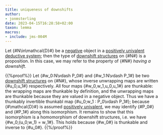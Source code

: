 ```yaml
---
title: uniqueness of downshifts
author:
- jonmsterling
date: 2023-04-15T16:28:58+02:00
taxon: lemma
macros:
- include: jms-004M
---
```


Let {#N\in\mathcal{D}#} be a [negative](jms-004B) object in a [positively univalent deductive system](jms-004Q); then the type of [downshift structures](jms-004P) on {#N#} is a proposition. In this case, we may refer to the property of {#N#} *having a downshift*.

{{%proof%}}
Let {#w_0:N\vdash P_0#} and {#w_1:N\vdash P_1#} be two [downshift structures](jms-004P) on {#N#}, whose inverse unwrapping maps are written {#u_0,u_1#} respectively. All four maps {#w_0,w_1,u_0,u_1#} are thunkable: the wrapping maps are thunkable by definition, and the unwrapping maps are thunkable because they are valued in a negative object. Thus we have a thunkably invertible thunkabl map {#u_0;w_1 : P_0\vdash P_1#}; because {#\mathcal{D}#} is assumed [positively univalent](jms-004Q), we may identify {#P_0#} and {#P_1#} along this isomorphism. It remains to show that this isomorphism is a homomorphism of downshift structures, i.e. we have {#w_0;(u_0;w_1) = w_1#}. This holds because {#w_0#} is thunkable and inverse to {#u_0#}.
{{%/proof%}}
